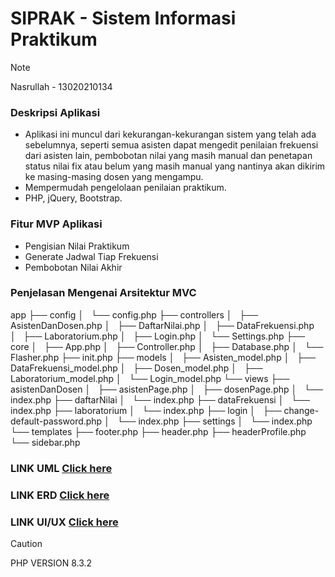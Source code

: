 # SIPRAK - Sistem Informasi Praktikum
> [!NOTE]
> Nasrullah - 13020210134


### Deskripsi Aplikasi
- Aplikasi ini muncul dari kekurangan-kekurangan sistem yang telah ada sebelumnya, seperti semua asisten dapat mengedit penilaian frekuensi dari asisten lain, pembobotan nilai yang masih manual dan penetapan status nilai fix atau belum yang masih manual yang nantinya akan dikirim ke masing-masing dosen yang mengampu.
- Mempermudah pengelolaan penilaian praktikum.
- PHP, jQuery, Bootstrap.


### Fitur MVP Aplikasi
- Pengisian Nilai Praktikum
- Generate Jadwal Tiap Frekuensi
- Pembobotan Nilai Akhir


### Penjelasan Mengenai Arsitektur MVC
app
├── config
│   └── config.php
├── controllers
│   ├── AsistenDanDosen.php
│   ├── DaftarNilai.php
│   ├── DataFrekuensi.php
│   ├── Laboratorium.php
│   ├── Login.php
│   └── Settings.php
├── core
│   ├── App.php
│   ├── Controller.php
│   ├── Database.php
│   └── Flasher.php
├── init.php
├── models
│   ├── Asisten_model.php
│   ├── DataFrekuensi_model.php
│   ├── Dosen_model.php
│   ├── Laboratorium_model.php
│   └── Login_model.php
└── views
    ├── asistenDanDosen
    │   ├── asistenPage.php
    │   ├── dosenPage.php
    │   └── index.php
    ├── daftarNilai
    │   └── index.php
    ├── dataFrekuensi
    │   └── index.php
    ├── laboratorium
    │   └── index.php
    ├── login
    │   ├── change-default-password.php
    │   └── index.php
    ├── settings
    │   └── index.php
    └── templates
        ├── footer.php
        ├── header.php
        ├── headerProfile.php
        └── sidebar.php

### LINK UML [Click here](https://drive.google.com/file/d/1f8IS6r13hGTsoHEPrlGKfqRiTcy7Nvp6/view?usp=sharing)
### LINK ERD [Click here](https://drive.google.com/file/d/1DbKUbbk48IbHFtLxFLOD0VclwGNlEo5K/view?usp=sharing)
### LINK UI/UX [Click here](https://drive.google.com/drive/folders/1Svr03cEgHT1-8UEMbmAvpEhgo3GpzpIS?usp=sharing)


> [!CAUTION]
> PHP VERSION 8.3.2